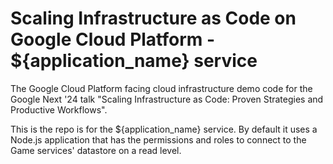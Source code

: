 # Scaling Infrastructure as Code on Google Cloud Platform - ${application_name} service

The Google Cloud Platform facing cloud infrastructure demo code for the Google Next '24 talk "Scaling Infrastructure as Code: Proven Strategies and Productive Workflows".  

This is the repo is for the ${application_name} service.  By default it uses a Node.js application that has the permissions and roles to connect to the Game services' datastore on a read level.